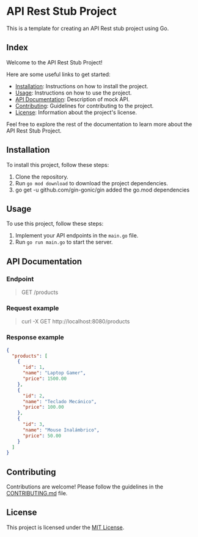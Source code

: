 # API Rest Stub Project

This is a template for creating an API Rest stub project using Go.

## Index

Welcome to the API Rest Stub Project!

Here are some useful links to get started:

- [Installation](#installation): Instructions on how to install the project.
- [Usage](#usage): Instructions on how to use the project.
- [API Documentation](#api-documentation): Description of mock API.
- [Contributing](#contributing): Guidelines for contributing to the project.
- [License](#license): Information about the project's license.

Feel free to explore the rest of the documentation to learn more about the API Rest Stub Project.


## Installation

To install this project, follow these steps:

1. Clone the repository.
2. Run `go mod download` to download the project dependencies.
3. go get -u github.com/gin-gonic/gin added the go.mod dependencies

## Usage

To use this project, follow these steps:

1. Implement your API endpoints in the `main.go` file.
2. Run `go run main.go` to start the server.

## API Documentation

### Endpoint

> GET /products

### Request example

> curl -X GET http://localhost:8080/products

### Response example

```json
{
  "products": [
    {
      "id": 1,
      "name": "Laptop Gamer",
      "price": 1500.00
    },
    {
      "id": 2,
      "name": "Teclado Mecánico",
      "price": 100.00
    },
    {
      "id": 3,
      "name": "Mouse Inalámbrico",
      "price": 50.00
    }
  ]
}
```

## Contributing

Contributions are welcome! Please follow the guidelines in the [CONTRIBUTING.md](CONTRIBUTING.md) file.

## License

This project is licensed under the [MIT License](LICENSE).
